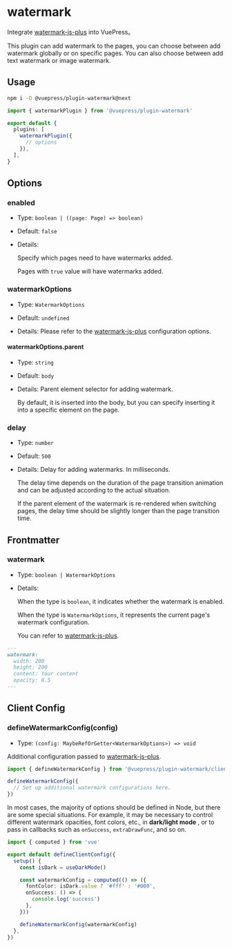 # watermark

<NpmBadge package="@vuepress/plugin-watermark" />

Integrate [watermark-js-plus](https://github.com/zhensherlock/watermark-js-plus) into VuePress。

This plugin can add watermark to the pages, you can choose between add watermark globally or on specific pages. You can also choose between add text watermark or image watermark.

## Usage

```sh
npm i -D @vuepress/plugin-watermark@next
```

```ts
import { watermarkPlugin } from '@vuepress/plugin-watermark'

export default {
  plugins: [
    watermarkPlugin({
      // options
    }),
  ],
}
```

## Options

### enabled

- Type: `boolean | ((page: Page) => boolean)`

- Default: `false`

- Details:

  Specify which pages need to have watermarks added.

  Pages with `true` value will have watermarks added.

### watermarkOptions

- Type: `WatermarkOptions`

- Default: `undefined`

- Details: Please refer to the [watermark-js-plus](https://zhensherlock.github.io/watermark-js-plus/zh/config/) configuration options.

#### watermarkOptions.parent

- Type: `string`

- Default: `body`

- Details: Parent element selector for adding watermark.

  By default, it is inserted into the body, but you can specify inserting it into a specific element on the page.

### delay

- Type: `number`

- Default: `500`

- Details: Delay for adding watermarks. In milliseconds.

  The delay time depends on the duration of the page transition animation and can be adjusted according to the actual situation.

  If the parent element of the watermark is re-rendered when switching pages, the delay time should be slightly longer than the page transition time.

## Frontmatter

### watermark

- Type: `boolean | WatermarkOptions`

- Details:

  When the type is `boolean`, it indicates whether the watermark is enabled.

  When the type is `WatermarkOptions`, it represents the current page's watermark configuration.

  You can refer to [watermark-js-plus](https://zhensherlock.github.io/watermark-js-plus/zh/config/).

```md
---
watermark:
  width: 200
  height: 200
  content: Your content
  opacity: 0.5
---
```

## Client Config

### defineWatermarkConfig(config)

- Type: `(config: MaybeRefOrGetter<WatermarkOptions>) => void`

Additional configuration passed to [watermark-js-plus](https://zhensherlock.github.io/watermark-js-plus/en/config/).

```ts
import { defineWatermarkConfig } from '@vuepress/plugin-watermark/client'

defineWatermarkConfig({
  // Set up additional watermark configurations here.
})
```

In most cases, the majority of options should be defined in Node,
but there are some special situations. For example,
it may be necessary to control different watermark opacities, font colors,
etc., in **dark/light mode** , or to pass in callbacks such as `onSuccess`, `extraDrawFunc`, and so on.

```ts
import { computed } from 'vue'

export default defineClientConfig({
  setup() {
    const isDark = useDarkMode()

    const watermarkConfig = computed(() => ({
      fontColor: isDark.value ? '#fff' : '#000',
      onSuccess: () => {
        console.log('success')
      },
    }))

    defineWatermarkConfig(watermarkConfig)
  },
})
```
